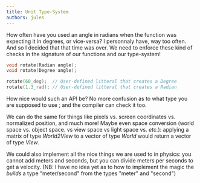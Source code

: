 ```yaml
---
title: Unit Type-System
authors: jules
---
```


How often have you used an angle in radians when the function was expecting it in degrees, or vice-versa? I personnaly have, way too often. And so I decided that that time was over. We need to enforce these kind of checks in the signature of our functions and our type-system!

<!--truncate-->

```C++
void rotate(Radian angle);
void rotate(Degree angle);

rotate(60_deg);  // User-defined litteral that creates a Degree
rotate(1.3_rad); // User-defined litteral that creates a Radian
```

How nice would such an API be? No more confusion as to what type you are supposed to use ; and the compiler can check it too.

We can do the same for things like pixels vs. screen coordinates vs. normalized position, and much more! Maybe even space conversion (world space vs. object space. vs view space vs light space vs. *etc.*): applying a matrix of type *World2View* to a vector of type *World* would return a vector of type *View*.

We could also implement all the nice things we are used to in physics: you cannot add meters and seconds, but you can divide meters per seconds to get a velocity. (NB: I have no idea yet as to how to implement the magic the *builds* a type "meter/second" from the types "meter" and "second")